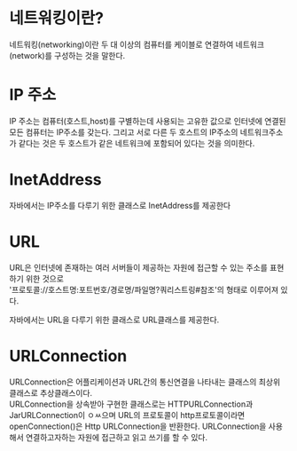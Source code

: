# 네트워킹이란?

네트워킹(networking)이란 두 대 이상의 컴퓨터를 케이블로 연결하여 네트워크(network)를 구성하는 것을 말한다.

# IP 주소

IP 주소는 컴퓨터(호스트,host)를 구별하는데 사용되는 고유한 값으로 인터넷에 연결된 모든 컴퓨터는 IP주소를 갖는다.
그리고 서로 다른 두 호스트의 IP주소의 네트워크주소가 같다는 것은 두 호스트가 같은 네트워크에 포함되어 있다는 것을 의미한다.

# InetAddress

자바에서는 IP주소를 다루기 위한 클래스로 InetAddress를 제공한다

# URL

URL은 인터넷에 존재하는 여러 서버들이 제공하는 자원에 접근할 수 있는 주소를 표현하기 위한 것으로  
'프로토콜://호스트명:포트번호/경로명/파일명?쿼리스트링#참조'의 형태로 이루어져 있다.

자바에서는 URL을 다루기 위한 클래스로 URL클래스를 제공한다.

# URLConnection

URLConnection은 어플리케이션과 URL간의 통신연결을 나타내는 클래스의 최상위 클래스로 추상클래스이다.  
URLConnection을 상속받아 구현한 클래스로는 HTTPURLConnection과 JarURLConnection이 ㅇㅆ으며 URL의 프로토콜이 http프로토콜이라면  
openConnection()은 Http URLConnection을 반환한다. URLConnection을 사용해서 연결하고자하는 자원에 접근하고 읽고 쓰기를 할 수 있다.
